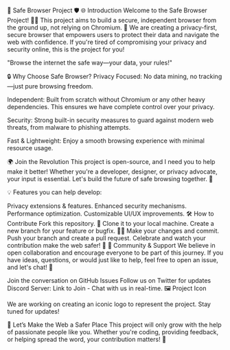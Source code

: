 🚀 Safe Browser Project 🛡️
🌐 Introduction
Welcome to the Safe Browser Project! 🦸‍♂️
This project aims to build a secure, independent browser from the ground up, not relying on Chromium. 🧐
We are creating a privacy-first, secure browser that empowers users to protect their data and navigate the web with confidence. If you're tired of compromising your privacy and security online, this is the project for you!

"Browse the internet the safe way—your data, your rules!"

🔒 Why Choose Safe Browser?
Privacy Focused:
No data mining, no tracking—just pure browsing freedom.

Independent:
Built from scratch without Chromium or any other heavy dependencies. This ensures we have complete control over your privacy.

Security:
Strong built-in security measures to guard against modern web threats, from malware to phishing attempts.

Fast & Lightweight:
Enjoy a smooth browsing experience with minimal resource usage.

🌍 Join the Revolution
This project is open-source, and I need you to help make it better! Whether you're a developer, designer, or privacy advocate, your input is essential. Let's build the future of safe browsing together. 🚀

💡 Features you can help develop:

Privacy extensions & features.
Enhanced security mechanisms.
Performance optimization.
Customizable UI/UX improvements.
🛠️ How to Contribute
Fork this repository. 🍴
Clone it to your local machine.
Create a new branch for your feature or bugfix. 🧑‍💻
Make your changes and commit.
Push your branch and create a pull request.
Celebrate and watch your contribution make the web safer! 🎉
👥 Community & Support
We believe in open collaboration and encourage everyone to be part of this journey. If you have ideas, questions, or would just like to help, feel free to open an issue, and let's chat! 💬

Join the conversation on GitHub Issues
Follow us on Twitter for updates
Discord Server: Link to Join - Chat with us in real-time.
🖼️ Project Icon

We are working on creating an iconic logo to represent the project. Stay tuned for updates!

🌱 Let’s Make the Web a Safer Place
This project will only grow with the help of passionate people like you. Whether you're coding, providing feedback, or helping spread the word, your contribution matters! 💪

